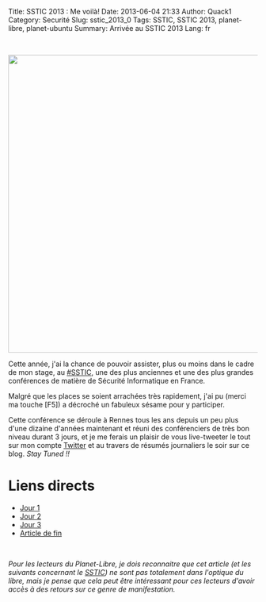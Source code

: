 Title: SSTIC 2013 : Me voilà!
Date: 2013-06-04 21:33
Author: Quack1
Category: Securité
Slug: sstic_2013_0
Tags: SSTIC, SSTIC 2013, planet-libre, planet-ubuntu
Summary: Arrivée au SSTIC 2013
Lang: fr

&nbsp;
<div align=center><img src="static/upload/sstic_0.png" align=center width="600"/></div>

Cette année, j'ai la chance de pouvoir assister, plus ou moins dans le cadre de mon stage, au [#SSTIC](https://www.sstic.org), une des plus anciennes et une des plus grandes conférences de matière de Sécurité Informatique en France.

Malgré que les places se soient arrachées très rapidement, j'ai pu (merci ma touche [F5]) a décroché un fabuleux sésame pour y participer.

Cette conférence se déroule à Rennes tous les ans depuis un peu plus d'une dizaine d'années maintenant et réuni des conférenciers de très bon niveau durant 3 jours, et je me ferais un plaisir de vous live-tweeter le tout sur mon compte [Twitter](https://twitter.com/_Quack1) et au travers de résumés journaliers le soir sur ce blog. _Stay Tuned !!_

# Liens directs

- [Jour 1](/sstic_2013_1.html)
- [Jour 2](/sstic_2013_2.html)
- [Jour 3](/sstic_2013_3.html)
- [Article de fin](/sstic_2013_fin.html)

&nbsp;

_Pour les lecteurs du Planet-Libre, je dois reconnaitre que cet article (et les suivants concernant le [SSTIC](/tag/SSTIC.html)) ne sont pas totalement dans l'optique du libre, mais je pense que cela peut être intéressant pour ces lecteurs d'avoir accès à des retours sur ce genre de manifestation._
